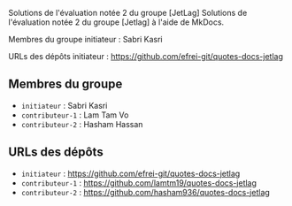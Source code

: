 Solutions de l'évaluation notée 2 du groupe [JetLag]
Solutions de l'évaluation notée 2 du groupe [Jetlag] à l'aide de MkDocs.

Membres du groupe
initiateur : Sabri Kasri

URLs des dépôts
initiateur : https://github.com/efrei-git/quotes-docs-jetlag

## Membres du groupe

- `initiateur` : Sabri Kasri
- `contributeur-1` : Lam Tam Vo
- `contributeur-2` : Hasham Hassan

## URLs des dépôts

- `initiateur` : https://github.com/efrei-git/quotes-docs-jetlag
- `contributeur-1` : https://github.com/lamtm19/quotes-docs-jetlag
- `contributeur-2` : https://github.com/hasham936/quotes-docs-jetlag